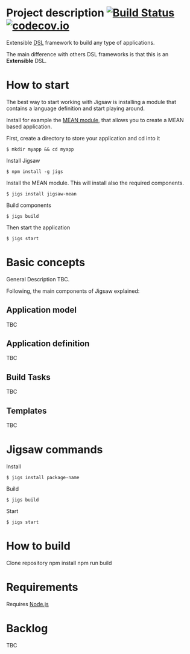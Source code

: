 # Project description [![Build Status](https://travis-ci.org/crisfervil/Jigsaw.svg?branch=master)](https://travis-ci.org/crisfervil/Jigsaw) [![codecov.io](https://codecov.io/github/crisfervil/Jigsaw/coverage.svg?branch=master)](https://codecov.io/github/crisfervil/Jigsaw?branch=master)
Extensible [DSL](https://en.wikipedia.org/wiki/Domain-specific_language) framework to build any type of applications.

The main difference with others DSL frameworks is that this is an **Extensible** DSL.

# How to start
The best way to start working with Jigsaw is installing a module that contains a language definition and start playing around.

Install for example the [MEAN module](https://github.com/crisfervil/Jigsaw-mean), that allows you to create a MEAN based application.

First, create a directory to store your application and cd into it
```
$ mkdir myapp && cd myapp
```
Install Jigsaw
```
$ npm install -g jigs
```
Install the MEAN module. This will install also the required components.
```
$ jigs install jigsaw-mean
```
Build components
```
$ jigs build
```
Then start the application
```
$ jigs start
```

# Basic concepts

General Description TBC.

Following, the main components of Jigsaw explained:

## Application model
TBC

## Application definition
TBC

## Build Tasks
TBC

## Templates
TBC


# Jigsaw commands
Install
```
$ jigs install package-name
```

Build
```
$ jigs build
```

Start
```
$ jigs start
```

# How to build
Clone repository
npm install
npm run build



# Requirements
Requires [Node.js](nodejs.org)


# Backlog
TBC
